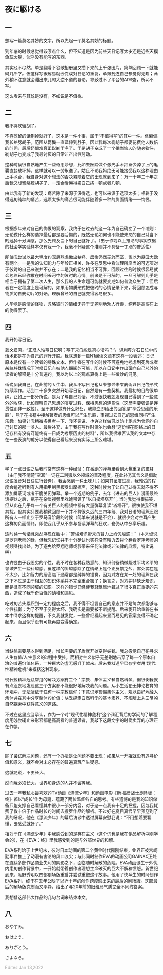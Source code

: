 **<font size=5>夜に駆ける</font>**

## 一

想写一篇莫名其妙的文字，所以先起一个莫名其妙的标题。

到年底的时候总觉得该写点什么，但不知道是因为前些天日记写太多还是近些天摸鱼玩太狠，似乎没有能写的东西。

其实也不尽然，单是翻看下谷歌相册里又攒下来的上千张图片，简单回顾一下就能码几千字。但这样写很容易就会变成对日记的重复，单薄到连自己都觉得无趣；此外稍不注意就会蹦出来几句大逆不道的暴论，导致过不了平台的AI审查，所以不写。

这么看来与其说是没有，不如说是不值得。

## 二

我不喜欢留胡子。

不喜欢留的话剃掉就好了，这本是一件小事，属于“不值得写”的其中一件。但偏偏我长络腮胡子，范围从两鬓一直延伸到脖子。因此我每次剃胡子都要花费他人数倍的时间，最后还很难真正说剃干净了。于是胡子变成了一个相当恼人的随身物件，剃胡子也变成了我最讨厌的日常非产出性劳动。

这种时候很自然地产生一些奇思妙想，比如去医院做个激光手术把至少脖子上的毛囊直接破坏掉，这样就可以一劳永逸了。姑且不论我妈绝无可能接受我以这种理由上手术台，我自身对这个想法的否决紧随着它的出现就到来了：万一十年二十年之后我又想留络腮胡子了，一定会后悔得把自己揍一顿或者几顿。

由此我有了新的发现：痛苦除了来源于没得选，也可以来源于选项太多；相较于没得选的纯粹的痛苦，选项太多的痛苦很可能伴随着多一种的负面情绪——悔恨。

## 三

根据多年来对自己的悔恨的观察，我终于在过去的这一年为自己确立了一个准则：无论做什么样的选择最后都是要后悔的，既然无论如何也不能使未来的自己对当下的选择十分满意，那么先顾及当下的自己就好了。（由于作为以上推论的事实依据的社会学实验样本仅有我一个，我毫不怀疑这个准则并不具备一丁点的普适性）

即使我尝试以最大程度的深思熟虑做出抉择，后悔仍然无约而至，我以为原因大致有两个。一是我的认知能力与年龄正相关，许多在反思中看似理所应当的可选项对于彼时的自己来说并不存在；二是我的记忆相当不可靠，回顾过往的时候很容易就会忽略已经弥散在时间长河中的彼时的心情。前者是不可解的，一旦可解则几乎是相当于拥有了第二次人生，那么我的人生命题可能就要变成如何普渡众生了；但后者在一定程度上是可解的，如果用物质形式把彼时的心情记录下来，将回顾变成与物质的自我切片的对话，理解曾经的自己就变得容易很多。

人毕竟是感情的怪物，忽略彼时的情绪无异于无差别地劝人行善，纯粹是高高在上的伪善罢了。

## 四

我开始写日记。

姜文反问，“正经人谁写日记啊？写下来的能是真心话吗？”，讽刺蒋介石日记中的话术都是在为自己的罪行开脱。我联想到一篇N1阅读文章有这样一段表述：日记原本是仅有一个读者的特殊文本，但作者在写作的时候不可避免地考虑到死后或者某些特殊情况下时候日记有被他人翻阅的可能，所以在日记中作出面向自己以外的读者的解释是十分普遍的。我以为以上的观点算得上是一些微妙的洞见。

话说回我自己，在此前的人生中，我从不写日记也从未想过未来我会以日记的形式持续写作。活到二十多岁突然开始写日记，自然是有一些契机。我最初的目的很单纯，正如上一部分所说，是为了与自己对话。不过很快我就发现自己得到了一些意外的收获，比如观察自己思想的演变过程、保持思想的连贯性（这里需要强调是连贯性而非一致性）。至于这样做有什么好处，我能立即给出的回答是“享受思维的乐趣”，除了在书籍中接触著者的思维可以产生乐趣，审视过去自己的思维同样产生乐趣；如果让我稍微多思考一下，我还要说，也许这样做可以防止我成为曾经的自己讨厌的那一类人。最后补充，由于我在写作时偶尔也会想“这份埋在网络上的日记存档有没有可能终有一日成为考察历史的材料”，所以我很难否认我的文本中存在一些表演的成分以使得自己看起来没有实际上那么难堪。

## 五

学了一点日语之后我时常有这样一种经验：在番剧的弹幕里看到大量重复的空耳（由于我不清楚“空耳”一词在二刺猿以外领域的普及程度，在此补充其含义是借助汉语发音对日语进行音译），我会感到一种土味儿；如果其密度过高，我难受的程度会逼近听到有人用指甲刮黑板发出摩擦声，这种时候为了让自己过得去就不得不添加屏蔽词或者干脆关闭弹幕。举一个近期的例子，去年《进击的巨人》漫画最终话摆烂之后，瓶子在杂谈视频里戏谑带读了“以自摸塔塔开”；当时我觉得很搞笑，但从此在几乎每一个有关巨人的视频中都有大量弹幕复读“塔塔开”，很快使我不堪其扰。但其实只要我稍微回顾一下并不算很久远的三四年前、我对日语的理解还跟所有人一样止步于罗马音阶段的时候（简单来说就是不会），就很少会对空耳产生这样的负面情绪，即使我几乎从不参与复读弹幕的狂欢，也仍从中分享乐趣。

这时候一句话就突然浮现在脑中：“警惕知识带来的智力上的优越感！”（本来想说是罗翔老师的话，但我凭记忆并不十分确认也实在没有精力去挨个翻看罗翔老师的视频寻找出处，为了避免给罗翔老师或我带来任何法律或非法律的麻烦，特此说明）

也许是由于我恶劣的个性，我不时在各种我熟悉的、知识储备稍微超过平均水平的领域产生一些优越感。但这样的优越感除了在情绪上是个正反馈之外，害处实在是不太少。比如智力的居高临下通常都是纯粹的错觉，因为对方在某一处的理解在我之下不过是由于相互的知识体系并不完全重合罢了；换言之，对方并非缺乏知识，而是具有不同领域的知识。这样的错觉已经使我轻飘飘地错过了很多真正重要的东西，造成了我千奇百怪的幼稚和偏见。

吃过的苦头累积到一定的程度之后，我不得不坦言自己的意志并不是每次都能够与个性抗衡；为了不至于变得太坏，我确实是需要被不断提醒。后来我开始重新在书本中寻求这样的提醒，不久我就发觉，一些曾经看起来显而易见的答案变得不确定起来，而且似乎没有可能再度变得确定。

## 六

当缺陷需要基本得到满足，增长需要的矛盾就开始变得尖锐。我总感觉自己在寻求人生价值/人生意义的过程中受挫，而相对主义似乎无差别地击穿了每一个原本自治的普遍价值体系，一种巨大的虚无感升了起来。后来我知道早已有学者用“现代性精神危机”来概括这种现象。

现代性精神危机常见的解决方案有三个：宗教、集体主义和自然科学。但很快我就有点沮丧地发现这三个方案都不能很好地解决我的问题。从小生活在无神论教育的环境中，无法皈依于任何一种宗教信仰；下意识地警惕集体主义，难以良好地融入集体并在其中分享整体的价值；缺乏探索自然科学的基本素养，不能踏上从无尽的自然探索中获得意义的道路。

不过在这里应当承认，作为一个对“现代性精神危机”这个词汇背后的学问的了解程度用浅尝辄止来形容都是高高看的普通读者，我敲下这段文字的时候卖弄的心理正在作祟。

## 七

除了尝试解决问题，还有一个办法是让问题不要出现：如果从一开始就没有追寻价值和意义，就不会对未必存在的普遍真理产生疑惑。

这就是说，不要长大。

然而我必须长大，世界和身边的人并不会等我。

过去一年我私心最喜欢的TV动画《漂流少年》和动画电影《新·福音战士剧场版：终》都以“成长”作为母题，蕴藏了两位监督各自的思考。有些遗憾的是我的知识储备只能支撑自己看懂其中很小一部分内容，对于这一点我有十足的把握，因为我耗费了数十倍于作品时长的时间去搜罗作品的解析。不过好在夏目真悟早早预见到了我的窘况，他在《漂流少年》的幕后访谈中透过屏幕安慰我说：“不用想着要看懂，去感受就好了。”

相对于在《漂流少年》中我感受到的是存在主义（这个词也是我在作品解析中刚学会的），在《EVA：终》里我感受到的是与外部世界的和解。

EVA系列始于上世纪末，彼时日本动画的第二个黄金时代刚刚结束，业界正被宫崎勤事件推上了动漫有害论的风口浪尖；与此同时制作EVA的动画公司GAINAX正处在连续多部作品商业失利的阴影之下，面临随时解散的危险。EVA动画诞生于外忧内患的创作背景中，一开始就带着创作者理想主义破灭的巨大不解和愤怒。新世纪到来，庵野秀明以四部剧场版重启并尝试重塑这个故事。他用了快半生的时间创作EVA系列，终于在去年公映了以近十年的创作跨度憋出来的最后的剧场版。这部最后的剧场版克制而又平静，给出了与20年前的旧结局气质完全不同的答案。

我想借这部伟大作品的几句台词来结束本文。

## 八

おやすみ。

おはよう。

ありがとう。

さよなら。

<font color=DarkGray>Edited Jan 13,2022</font>
